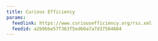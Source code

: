 ```yaml
---
title: Curious Efficiency
params:
  feedlink: https://www.curiousefficiency.org/rss.xml
  feedid: a2b9bbe57f363f5ed60a7a7d37564684
---
```

